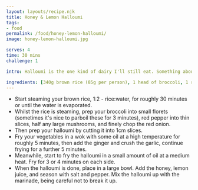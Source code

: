 ```yaml
---
layout: layouts/recipe.njk
title: Honey & Lemon Halloumi
tags:
- food
permalink: /food/honey-lemon-halloumi/
image: honey-lemon-halloumi.jpg

serves: 4
time: 30 mins
challenge: 1

intro: Halloumi is the one kind of dairy I'll still eat. Something about that salty, crispy, squeaky goodness is just irresistible.⁣⁣

ingredients: [340g brown rice (85g per person), 1 head of broccoli, 1 red pepper, 100g shiitake mushrooms, 1 medium red onion, 1 block of halloumi (200g), 1 tsp ginger, 2 garlic cloves, 2 tbsp honey, 1 tbsp fresh lemon juice (a conservative amount), salt and pepper]
---
```

- Start steaming your brown rice, 1:2 - rice:water, for roughly 30 minutes⁣ or until the water is evaporated.
- Whilst the rice is steaming, prep your broccoli into small florets (sometimes it's nice to parboil these for 3 minutes), red pepper into thin slices, half any large mushrooms, and finely chop the red onion.⁣
- Then prep your halloumi by cutting it into 1cm slices.⁣
- Fry your vegetables in a wok with some oil at a high temperature for roughly 5 minutes, then add the ginger and crush the garlic, continue frying for a further 5 minutes.⁣
- Meanwhile, start to fry the halloumi in a small amount of oil at a medium heat. Fry for 3 or 4 minutes on each side.⁣
- When the halloumi is done, place in a large bowl. Add the honey, lemon juice, and season with salt and pepper. Mix the halloumi up with the marinade, being careful not to break it up.